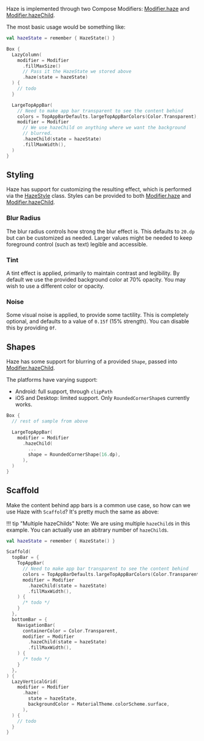 Haze is implemented through two Compose Modifiers: [Modifier.haze](../api/haze/dev.chrisbanes.haze/haze.html) and [Modifier.hazeChild](../api/haze/dev.chrisbanes.haze/haze-child.html).

The most basic usage would be something like:

``` kotlin hl_lines="1 7-8 17-19"
val hazeState = remember { HazeState() }

Box {
  LazyColumn(
    modifier = Modifier
      .fillMaxSize()
      // Pass it the HazeState we stored above
      .haze(state = hazeState)
  ) {
    // todo
  }

  LargeTopAppBar(
    // Need to make app bar transparent to see the content behind
    colors = TopAppBarDefaults.largeTopAppBarColors(Color.Transparent),
    modifier = Modifier
      // We use hazeChild on anything where we want the background
      // blurred.
      .hazeChild(state = hazeState)
      .fillMaxWidth(),
  )
}
```

## Styling

Haze has support for customizing the resulting effect, which is performed via the [HazeStyle](../api/haze/dev.chrisbanes.haze/-haze-style/) class. Styles can be provided to both [Modifier.haze](../api/haze/dev.chrisbanes.haze/haze.html) and [Modifier.hazeChild](../api/haze/dev.chrisbanes.haze/haze-child.html).

### Blur Radius

The blur radius controls how strong the blur effect is. This defaults to `20.dp` but can be customized as needed. Larger values might be needed to keep foreground control (such as text) legible and accessible.

### Tint

A tint effect is applied, primarily to maintain contrast and legibility. By default we use the provided background color at 70% opacity. You may wish to use a different color or opacity.

### Noise

Some visual noise is applied, to provide some tactility. This is completely optional, and defaults to a value of `0.15f` (15% strength). You can disable this by providing `0f`.

## Shapes

Haze has some support for blurring of a provided `Shape`, passed into [Modifier.hazeChild](../api/haze/dev.chrisbanes.haze/haze-child.html).

The platforms have varying support:

- Android: full support, through `clipPath`
- iOS and Desktop: limited support. Only `RoundedCornerShape`s currently works.

``` kotlin hl_lines="8"
Box {
  // rest of sample from above

  LargeTopAppBar(
    modifier = Modifier
      .hazeChild(
        ...
        shape = RoundedCornerShape(16.dp),
      ),
  )
}
```

## Scaffold

Make the content behind app bars is a common use case, so how can we use Haze with `Scaffold`? It's pretty much the same as above:

!!! tip "Multiple hazeChilds"
    Note: We are using multiple `hazeChild`s in this example. You can actually use an abitrary number of `hazeChild`s.

``` kotlin
val hazeState = remember { HazeState() }

Scaffold(
  topBar = {
    TopAppBar(
      // Need to make app bar transparent to see the content behind
      colors = TopAppBarDefaults.largeTopAppBarColors(Color.Transparent),
      modifier = Modifier
        .hazeChild(state = hazeState)
        .fillMaxWidth(),
    ) {
      /* todo */
    }
  },
  bottomBar = {
    NavigationBar(
      containerColor = Color.Transparent,
      modifier = Modifier
        .hazeChild(state = hazeState)
        .fillMaxWidth(),
    ) {
      /* todo */
    }
  },
) {
  LazyVerticalGrid(
    modifier = Modifier
      .haze(
        state = hazeState,
        backgroundColor = MaterialTheme.colorScheme.surface,
      ),
  ) {
    // todo
  }
}
```
